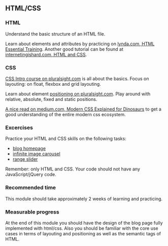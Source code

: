 ## HTML/CSS

### HTML
Understand the basic structure of an HTML file.

Learn about elements and attributes by practicing on [lynda.com, HTML Essential Training](https://www.lynda.com/HTML-tutorials/HTML-Essential-Training/170427-2.html). Another good tutorial can be found at [internetingishard.com, HTML and CSS](https://internetingishard.com/html-and-css/).

### CSS
[CSS Intro course on pluralsight.com](https://www.pluralsight.com/courses/css-intro) is all about the basics. Focus on layouting: on float, flexbox and grid layouting.

Learn about element [positioning on pluralsight.com](https://www.pluralsight.com/courses/css-positioning-1834). Play around with relative, absolute, fixed and static positions.

[A nice read on medium.com, Modern CSS Explained for Dinosaurs](https://medium.com/actualize-network/modern-css-explained-for-dinosaurs-5226febe3525) to get a good understanding of the entire modern css ecosystem.

### Excercises
Practice your HTML and CSS skills on the following tasks:
* [blog homepage](https://drive.google.com/file/d/0BzeWN3ftbKueZlh2LTRWNE9Dc2c/view)
* [infinite image carousel](https://amazingcarousel.com/examples/jquery-image-carousel-slider-id13/)
* [range slider](http://rangeslider.js.org/)

Remember: only HTML and CSS. Your code should not have any JavaScript/jQuery code.

### Recommended time
This module should take approximately 2 weeks of learning and practicing.

### Measurable progress
At the end of this module you should have the design of the blog page fully implemented with html/css. Also you should be familiar with the core use cases in terms of layouting and positioning as well as the semantic tags of HTML.

